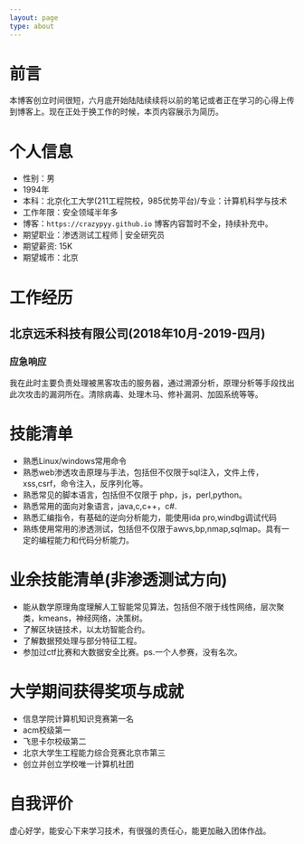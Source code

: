 ```yaml
---
layout: page
type: about
---
```


# 前言
本博客创立时间很短，六月底开始陆陆续续将以前的笔记或者正在学习的心得上传到博客上。现在正处于换工作的时候，本页内容展示为简历。
# 个人信息
- 性别：男
- 1994年
- 本科：北京化工大学(211工程院校，985优势平台)/专业：计算机科学与技术
- 工作年限：安全领域半年多
- 博客：```https://crazypyy.github.io```
  博客内容暂时不全，持续补充中。
- 期望职业：渗透测试工程师 | 安全研究员
- 期望薪资: 15K
- 期望城市：北京
# 工作经历
## 北京远禾科技有限公司(2018年10月-2019-四月)
### 应急响应
我在此时主要负责处理被黑客攻击的服务器，通过溯源分析，原理分析等手段找出此次攻击的漏洞所在。清除病毒、处理木马、修补漏洞、加固系统等等。
# 技能清单
- 熟悉Linux/windows常用命令
- 熟悉web渗透攻击原理与手法，包括但不仅限于sql注入，文件上传，xss,csrf，命令注入，反序列化等。
- 熟悉常见的脚本语言，包括但不仅限于 php，js，perl,python。
- 熟悉常用的面向对象语言，java,c,c++，c#.
- 熟悉汇编指令，有基础的逆向分析能力，能使用ida pro,windbg调试代码
- 熟练使用常用的渗透测试，包括但不仅限于awvs,bp,nmap,sqlmap。具有一定的编程能力和代码分析能力。
# 业余技能清单(非渗透测试方向)
- 能从数学原理角度理解人工智能常见算法，包括但不限于线性网络，层次聚类，kmeans，神经网络，决策树。
- 了解区块链技术，以太坊智能合约。
- 了解数据预处理与部分特征工程。
- 参加过ctf比赛和大数据安全比赛。ps.一个人参赛，没有名次。
# 大学期间获得奖项与成就
- 信息学院计算机知识竞赛第一名
- acm校级第一
- 飞思卡尔校级第二
- 北京大学生工程能力综合竞赛北京市第三
- 创立并创立学校唯一计算机社团
# 自我评价
虚心好学，能安心下来学习技术，有很强的责任心，能更加融入团体作战。
